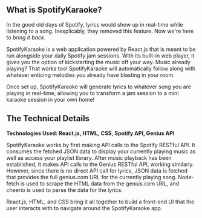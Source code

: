 ## What is SpotifyKaraoke?
In the good old days of Spotify, lyrics would show up in real-time while listening to a song. Inexplicably, they removed this feature. Now we're here to *bring it back*.

SpotifyKaraoke is a web application powered by React.js that is meant to be run alongside your daily Spotify jam sessions. With its built-in web player, it gives you the option of kickstarting the music off your way. Music already playing? That works too! SpotifyKaraoke will automatically follow along with whatever enticing melodies you already have blasting in your room.

Once set up, SpotifyKaraoke will generate lyrics to whatever song you are playing in real-time, allowing you to transform a jam session to a mini karaoke session in your own home!

## The Technical Details

**Technologies Used: React.js, HTML, CSS, Spotify API, Genius API**

SpotifyKaraoke works by first making API calls to the Spotify RESTful API. It consumes the fetched JSON data to display your currently playing music as well as access your playlist library. After music playback has been established, it makes API calls to the Genius RESTful API, working similarly. However, since there is no direct API call for lyrics, JSON data is fetched that provides the full genius.com URL for the currently playing song. Node-fetch is used to scrape the HTML data from the genius.com URL, and cheerio is used to parse the data for the lyrics.

React.js, HTML, and CSS bring it all together to build a front-end UI that the user interacts with to navigate around the SpotifyKaraoke app.
